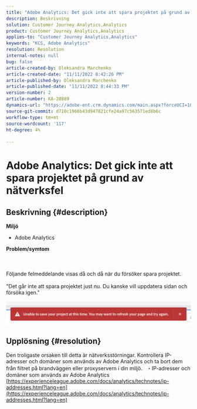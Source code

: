 ```yaml
---
title: "Adobe Analytics: Det gick inte att spara projektet på grund av nätverksfel"
description: Beskrivning
solution: Customer Journey Analytics,Analytics
product: Customer Journey Analytics,Analytics
applies-to: "Customer Journey Analytics,Analytics"
keywords: "KCS, Adobe Analytics"
resolution: Resolution
internal-notes: null
bug: false
article-created-by: Oleksandra Marchenko
article-created-date: "11/11/2022 8:42:26 PM"
article-published-by: Oleksandra Marchenko
article-published-date: "11/11/2022 8:44:33 PM"
version-number: 2
article-number: KA-20889
dynamics-url: "https://adobe-ent.crm.dynamics.com/main.aspx?forceUCI=1&pagetype=entityrecord&etn=knowledgearticle&id=9e656d55-0162-ed11-9561-6045bd006b25"
source-git-commit: d710c1966b43d947821cfe24a97c563571ed8b6c
workflow-type: tm+mt
source-wordcount: '117'
ht-degree: 4%

---
```


# Adobe Analytics: Det gick inte att spara projektet på grund av nätverksfel

## Beskrivning {#description}

<b>Miljö</b>
- Adobe Analytics

<b>Problem/symtom</b><br><br> <br><br>Följande felmeddelande visas då och då när du försöker spara projektet.
<br> 
<br>&quot;Det går inte att spara projektet just nu. Du kanske vill uppdatera sidan och försöka igen.&quot;<br><br>![](assets/___9f656d55-0162-ed11-9561-6045bd006b25___.png)

## Upplösning {#resolution}


Den troligaste orsaken till detta är nätverksstörningar. Kontrollera IP-adresser och domäner som används av Adobe Analytics och ta bort dem från filtret på brandväggen eller proxyservern i din miljö.
 
・IP-adresser och domäner som används av Adobe Analytics
[https://experienceleague.adobe.com/docs/analytics/technotes/ip-addresses.html?lang=en](https://experienceleague.adobe.com/docs/analytics/technotes/ip-addresses.html?lang=en)
